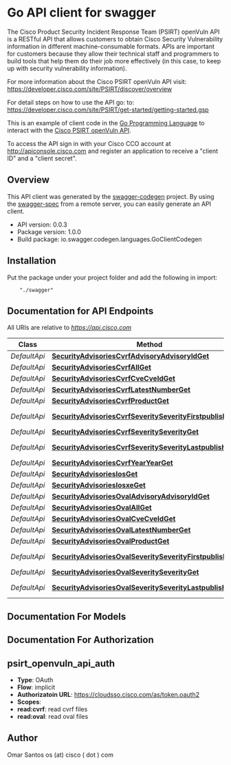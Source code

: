 # Go API client for swagger

The Cisco Product Security Incident Response Team (PSIRT) openVuln API is a RESTful API that allows customers to obtain Cisco Security Vulnerability information in different machine-consumable formats. APIs are important for customers because they allow their technical staff and programmers to build tools that help them do their job more effectively (in this case, to keep up with security vulnerability information).

For more information about the Cisco PSIRT openVuln API visit: https://developer.cisco.com/site/PSIRT/discover/overview  

For detail steps on how to use the API go: to: https://developer.cisco.com/site/PSIRT/get-started/getting-started.gsp  

This is an example of client code in the [Go Programming Language](https://golang.org) to interact with the [Cisco PSIRT openVuln API](https://developer.cisco.com/site/PSIRT/discover/overview).  

To access the API sign in with your Cisco CCO account at http://apiconsole.cisco.com and register an application to receive a "client ID" and a "client secret".

## Overview
This API client was generated by the [swagger-codegen](https://github.com/swagger-api/swagger-codegen) project.  By using the [swagger-spec](https://github.com/swagger-api/swagger-spec) from a remote server, you can easily generate an API client.

- API version: 0.0.3
- Package version: 1.0.0
- Build package: io.swagger.codegen.languages.GoClientCodegen

## Installation
Put the package under your project folder and add the following in import:
```
    "./swagger"
```

## Documentation for API Endpoints

All URIs are relative to *https://api.cisco.com*

Class | Method | HTTP request | Description
------------ | ------------- | ------------- | -------------
*DefaultApi* | [**SecurityAdvisoriesCvrfAdvisoryAdvisoryIdGet**](docs/DefaultApi.md#securityadvisoriescvrfadvisoryadvisoryidget) | **Get** /security/advisories/cvrf/advisory/{advisory_id} |
*DefaultApi* | [**SecurityAdvisoriesCvrfAllGet**](docs/DefaultApi.md#securityadvisoriescvrfallget) | **Get** /security/advisories/cvrf/all |
*DefaultApi* | [**SecurityAdvisoriesCvrfCveCveIdGet**](docs/DefaultApi.md#securityadvisoriescvrfcvecveidget) | **Get** /security/advisories/cvrf/cve/{cve_id} |
*DefaultApi* | [**SecurityAdvisoriesCvrfLatestNumberGet**](docs/DefaultApi.md#securityadvisoriescvrflatestnumberget) | **Get** /security/advisories/cvrf/latest/{number} |
*DefaultApi* | [**SecurityAdvisoriesCvrfProductGet**](docs/DefaultApi.md#securityadvisoriescvrfproductget) | **Get** /security/advisories/cvrf/product |
*DefaultApi* | [**SecurityAdvisoriesCvrfSeveritySeverityFirstpublishedGet**](docs/DefaultApi.md#securityadvisoriescvrfseverityseverityfirstpublishedget) | **Get** /security/advisories/cvrf/severity/{severity}/firstpublished |
*DefaultApi* | [**SecurityAdvisoriesCvrfSeveritySeverityGet**](docs/DefaultApi.md#securityadvisoriescvrfseverityseverityget) | **Get** /security/advisories/cvrf/severity/{severity} |
*DefaultApi* | [**SecurityAdvisoriesCvrfSeveritySeverityLastpublishedGet**](docs/DefaultApi.md#securityadvisoriescvrfseverityseveritylastpublishedget) | **Get** /security/advisories/cvrf/severity/{severity}/lastpublished |
*DefaultApi* | [**SecurityAdvisoriesCvrfYearYearGet**](docs/DefaultApi.md#securityadvisoriescvrfyearyearget) | **Get** /security/advisories/cvrf/year/{year} |
*DefaultApi* | [**SecurityAdvisoriesIosGet**](docs/DefaultApi.md#securityadvisoriesiosget) | **Get** /security/advisories/ios |
*DefaultApi* | [**SecurityAdvisoriesIosxeGet**](docs/DefaultApi.md#securityadvisoriesiosxeget) | **Get** /security/advisories/iosxe |
*DefaultApi* | [**SecurityAdvisoriesOvalAdvisoryAdvisoryIdGet**](docs/DefaultApi.md#securityadvisoriesovaladvisoryadvisoryidget) | **Get** /security/advisories/oval/advisory/{advisory_id} |
*DefaultApi* | [**SecurityAdvisoriesOvalAllGet**](docs/DefaultApi.md#securityadvisoriesovalallget) | **Get** /security/advisories/oval/all |
*DefaultApi* | [**SecurityAdvisoriesOvalCveCveIdGet**](docs/DefaultApi.md#securityadvisoriesovalcvecveidget) | **Get** /security/advisories/oval/cve/{cve_id} |
*DefaultApi* | [**SecurityAdvisoriesOvalLatestNumberGet**](docs/DefaultApi.md#securityadvisoriesovallatestnumberget) | **Get** /security/advisories/oval/latest/{number} |
*DefaultApi* | [**SecurityAdvisoriesOvalProductGet**](docs/DefaultApi.md#securityadvisoriesovalproductget) | **Get** /security/advisories/oval/product |
*DefaultApi* | [**SecurityAdvisoriesOvalSeveritySeverityFirstpublishedGet**](docs/DefaultApi.md#securityadvisoriesovalseverityseverityfirstpublishedget) | **Get** /security/advisories/oval/severity/{severity}/firstpublished |
*DefaultApi* | [**SecurityAdvisoriesOvalSeveritySeverityGet**](docs/DefaultApi.md#securityadvisoriesovalseverityseverityget) | **Get** /security/advisories/oval/severity/{severity} |
*DefaultApi* | [**SecurityAdvisoriesOvalSeveritySeverityLastpublishedGet**](docs/DefaultApi.md#securityadvisoriesovalseverityseveritylastpublishedget) | **Get** /security/advisories/oval/severity/{severity}/lastpublished |


## Documentation For Models



## Documentation For Authorization


## psirt_openvuln_api_auth

- **Type**: OAuth
- **Flow**: implicit
- **Authorizatoin URL**: https://cloudsso.cisco.com/as/token.oauth2
- **Scopes**:
 - **read:cvrf**: read cvrf files
 - **read:oval**: read oval files


## Author
Omar Santos
os (at) cisco ( dot ) com
